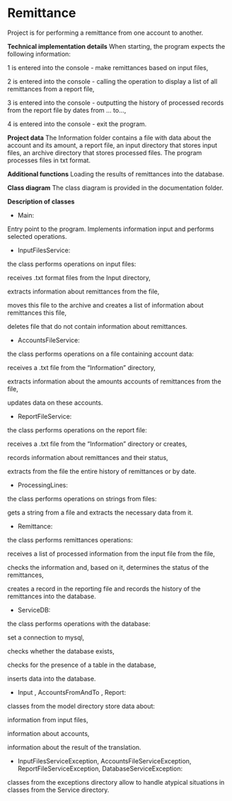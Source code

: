 # Remittance
Project is for performing a remittance from one account to another.

**Technical implementation details**
When starting, the program expects the following information:

1 is entered into the console - make remittances based on input files,

2 is entered into the console - calling the operation to display a list of all remittances from a report file,

3 is entered into the console - outputting the history of processed records from the report file by dates from ... to...,

4 is entered into the console - exit the program.

**Project data**
The Information folder contains a file with data about the account and its amount, a report file,
an input directory that stores input files, an archive directory that stores processed files. The program processes files in txt format.

**Additional functions**
Loading the results of remittances into the database.

**Class diagram**
The class diagram is provided in the documentation folder.

**Description of classes**

- Main: 

Entry point to the program. Implements information input and performs selected operations.

- InputFilesService:

the class performs operations on input files:

receives .txt format files from the Input directory, 

extracts information about remittances from the file,

moves this file to the archive and creates a list of information about remittances this file,

deletes file that do not contain information about remittances.

- AccountsFileService:

the class performs operations on a file containing account data: 

receives a .txt file from the “Information” directory, 

extracts information about the amounts accounts of remittances from the file,

updates data on these accounts.

- ReportFileService:

the class performs operations on the report file:

receives a .txt file from the “Information” directory or creates, 

records information about remittances and their status, 

extracts from the file the entire history of remittances or by date.

- ProcessingLines:

the class performs operations on strings from files: 

gets a string from a file and extracts the necessary data from it.

- Remittance:

the class performs remittances operations:

receives a list of processed information from the input file from the file, 

checks the information and, based on it, determines the status of the remittances,

creates a record in the reporting file and records the history of the remittances into the database.

- ServiceDB:

the class performs operations with the database: 

set a connection to mysql, 

checks whether the database exists, 

checks for the presence of a table in the database, 

inserts data into the database.

- Input , AccountsFromAndTo , Report:

classes from the model directory
store data about:
 
information from input files,

information about accounts,
 
information about the result of the translation.

- InputFilesServiceException, AccountsFileServiceException, ReportFileServiceException, DatabaseServiceException:

classes from the exceptions directory allow to handle atypical situations in classes from the Service directory.



 
